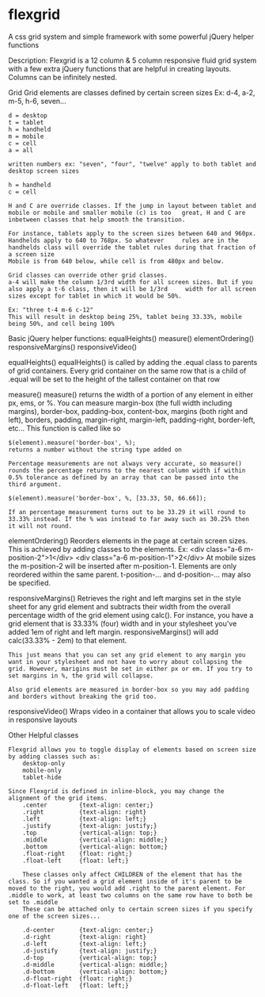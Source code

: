 flexgrid
========

A css grid system and simple framework with some powerful jQuery helper functions

Description: Flexgrid is a 12 column & 5 column responsive fluid grid system with a few extra jQuery functions that are helpful in creating layouts. Columns can be infinitely nested.


Grid
	Grid elements are classes defined by certain screen sizes
	Ex: d-4, a-2, m-5, h-6, seven...
	
	d = desktop 
	t = tablet 
	h = handheld
	m = mobile 
	c = cell
	a = all
	
	written numbers ex: "seven", "four", "twelve" apply to both tablet and desktop screen sizes
	
	h = handheld
	c = cell
	
	H and C are override classes. If the jump in layout between tablet and mobile or mobile and smaller mobile (c) is too 	great, H and C are inbetween classes that help smooth the transition.
	
	For instance, tablets apply to the screen sizes between 640 and 960px. Handhelds apply to 640 to 768px. So whatever 	rules are in the handhelds class will override the tablet rules during that fraction of a screen size
	Mobile is from 640 below, while cell is from 480px and below.
	
	Grid classes can override other grid classes.
	a-4 will make the column 1/3rd width for all screen sizes. But if you also apply a t-6 class, then it will be 1/3rd 	width for all screen sizes except for tablet in which it would be 50%.
	
	Ex: "three t-4 m-6 c-12" 
	This will result in desktop being 25%, tablet being 33.33%, mobile being 50%, and cell being 100%


Basic jQuery helper functions:
	equalHeights()
	measure()
	elementOrdering()
	responsiveMargins()
	responsiveVideo()

equalHeights()
	equalHeights() is called by adding the .equal class to parents of grid containers. Every grid container on the same row that is a child of .equal will be set to the height of the tallest container on that row

measure()
	measure() returns the width of a portion of any element in either px, ems, or %. You can measure margin-box (the full width including margins), border-box, padding-box, content-box, margins (both right and left), borders, padding, margin-right, margin-left, padding-right, border-left, etc... This function is called like so

	$(element).measure('border-box', %);
	returns a number without the string type added on

	Percentage measurements are not always very accurate, so measure() rounds the percentage returns to the nearest column width if within 0.5% tolerance as defined by an array that can be passed into the third argument.

	$(element).measure('border-box', %, [33.33, 50, 66.66]);

	If an percentage measurement turns out to be 33.29 it will round to 33.33% instead. If the % was instead to far away such as 30.25% then it will not round.

elementOrdering()
	Reorders elements in the page at certain screen sizes. This is achieved by adding classes to the elements.
	Ex:
		&lt;div class="a-6 m-position-2"&gt;1&lt;/div&gt;
		&lt;div class="a-6 m-position-1"&gt;2&lt;/div&gt;
	At mobile sizes the m-position-2 will be inserted after m-position-1. Elements are only reordered within the same parent. t-position-... and d-position-... may also be specified.

responsiveMargins()
	Retrieves the right and left margins set in the style sheet for any grid element and subtracts their width from the overall percentage width of the grid element using calc().
	For instance, you have a grid element that is 33.33% (four) width and in your stylesheet you've added 1em of right and left margin. responsiveMargins() will add calc(33.33% - 2em) to that element.

	This just means that you can set any grid element to any margin you want in your stylesheet and not have to worry about collapsing the grid. However, marigins must be set in either px or em. If you try to set margins in %, the grid will collapse.

	Also grid elements are measured in border-box so you may add padding and borders without breaking the grid too.

responsiveVideo()
	Wraps video in a container that allows you to scale video in responsive layouts


Other Helpful classes

	Flexgrid allows you to toggle display of elements based on screen size by adding classes such as:
		desktop-only
		mobile-only 
		tablet-hide 

	Since Flexgrid is defined in inline-block, you may change the alignment of the grid items.
		.center 		{text-align: center;}
		.right			{text-align: right}
		.left			{text-align: left;}
		.justify 		{text-align: justify;}
		.top 			{vertical-align: top;}
		.middle 		{vertical-align: middle;}
		.bottom 		{vertical-align: bottom;}
		.float-right	{float: right;}
		.float-left 	{float: left;}

		These classes only affect CHILDREN of the element that has the class. So if you wanted a grid element inside of it's parent to be moved to the right, you would add .right to the parent element. For .middle to work, at least two columns on the same row have to both be set to .middle
		These can be attached only to certain screen sizes if you specify one of the screen sizes...

		.d-center 		{text-align: center;}
		.d-right		{text-align: right}
		.d-left			{text-align: left;}
		.d-justify 		{text-align: justify;}
		.d-top 			{vertical-align: top;}
		.d-middle 		{vertical-align: middle;}
		.d-bottom 		{vertical-align: bottom;}
		.d-float-right	{float: right;}
		.d-float-left 	{float: left;}
